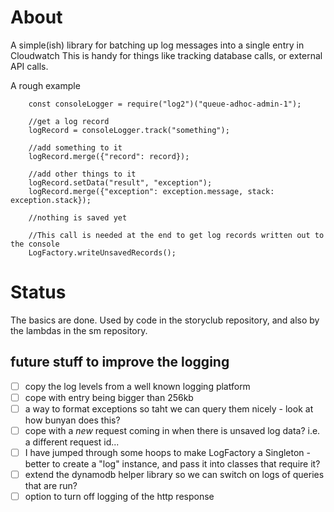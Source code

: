 # About

A simple(ish) library for batching up log messages into a single entry in Cloudwatch
This is handy for things like tracking database calls, or external API calls. 

A rough example
```
    const consoleLogger = require("log2")("queue-adhoc-admin-1");

    //get a log record
    logRecord = consoleLogger.track("something");

    //add something to it
    logRecord.merge({"record": record});

    //add other things to it
    logRecord.setData("result", "exception");
    logRecord.merge({"exception": exception.message, stack: exception.stack});

    //nothing is saved yet
            
    //This call is needed at the end to get log records written out to the console
    LogFactory.writeUnsavedRecords();
```
# Status

The basics are done. Used by code in the storyclub repository, and also by the lambdas in the sm repository.


## future stuff to improve the logging

 - [ ] copy the log levels from a well known logging platform  
 - [ ] cope with entry being bigger than 256kb
 - [ ] a way to format exceptions so taht we can query them nicely - look at how bunyan does this?
 - [ ] cope with a *new* request coming in when there is unsaved log data? i.e. a different request id...
 - [ ] I have jumped through some hoops to make LogFactory a Singleton - better to create a "log" instance, and pass it into classes that require it? 
 - [ ] extend the dynamodb helper library so we can switch on logs of queries that are run?
 - [ ] option to turn off logging of the http response
